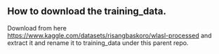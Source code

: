 ## How to download the training_data.

Download from here https://www.kaggle.com/datasets/risangbaskoro/wlasl-processed and extract it and rename it to training_data under this parent repo.